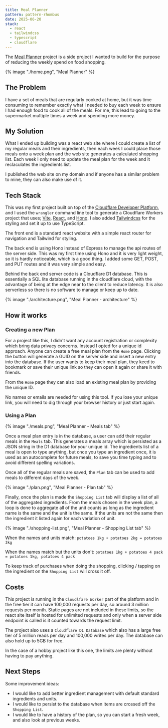```yaml
---
title: Meal Planner
pattern: pattern-rhombus
date: 2025-06-20
stack:
  - react
  - tailwindcss
  - typescript
  - cloudflare
---
```


The [Meal Planner](https://meals.jameslawler.com/) project is a side project I wanted to build for the purpose of reducing the weekly spend on food shopping.

{% image "./home.png", "Meal Planner" %}

## The Problem

I have a set of meals that are regularly cooked at home, but it was time consuming to remember exactly what I needed to buy each week to ensure I had enough food to cook all of the meals. For me, this lead to going to the supermarket multiple times a week and spending more money.

## My Solution

What I ended up building was a react web site where I could create a list of my regular meals and their ingredients, then each week I could place those meals onto a week plan and the web site generates a calculated shopping list. Each week I only need to update the meal plan for the week and it reclaculates the ingredients list.

I published the web site on my domain and if anyone has a similar problem to mine, they can also make use of it.

## Tech Stack

This was my first project built on top of the [Cloudflare Developer Platform](https://www.cloudflare.com/developer-platform/products/), and I used the `wrangler` command line tool to generate a Cloudflare Workers project that uses; [Vite](https://vite.dev/), [React](https://react.dev/), and [Hono](https://hono.dev/). I also added [Tailwindcss](https://tailwindcss.com/) for the styling and set it up to use TypeScript.

The front end is a standard react website with a simple react router for navigation and Tailwind for styling.

The back end is using Hono instead of Express to manage the api routes of the server side. This was my first time using Hono and it is very light weight, so it is hardly noticeable, which is a good thing. I added some GET, POST, and PUT routes and it was very simple and easy.

Behind the back end server code is a Cloudflare D1 database. This is essentially a SQL lite database running in the cloudflare cloud, with the advantage of being at the edge near to the client to reduce latency. It is also serverless so there is no software to manage or keep up to date.

{% image "./architecture.png", "Meal Planner - architecture" %}

## How it works

### Creating a new Plan

For a project like this, I didn't want any account registration or complexity which bring data privacy concerns. Instead I opted for a unique id approach. Anyone can create a free meal plan from the `Home` page. Clicking the button will generate a GUID on the server side and insert a new entry into the database. If the user wants to keep their meal plan, they keed to bookmark or save their unique link so they can open it again or share it with friends.

From the `Home` page they can also load an existing meal plan by providing the unique ID.

No names or emails are needed for using this tool. If you lose your unique link, you will need to dig through your browser history or just start again.

### Using a Plan

{% image "./meals.png", "Meal Planner - Meals tab" %}

Once a meal plan entry is in the database, a user can add their regular meals in the `Meals` tab. This generates a meals array which is persisted as a JSON string in the D1 database for your unique id. The ingredients list of a meal is open to type anything, but once you type an ingredient once, it is used as an autocomplete for future meals, to save you time typing and to avoid different spelling variations.

Once all of the regular meals are saved, the `Plan` tab can be used to add meals to different days of the week.

{% image "./plan.png", "Meal Planner - Plan tab" %}

Finally, once the plan is made the `Shopping List` tab will display a list of all of the aggregated ingredients. From the meals chosen in the week plan, a loop is done to aggregate all of the unit counts as long as the ingredient name is the same and the unit is the same. If the units are not the same then the ingredient it listed again for each variation of unit.

{% image "./shopping-list.png", "Meal Planner - Shopping List tab" %}

When the names and units match:
`potatoes 1kg + potatoes 2kg = potatoes 3kg`

When the names match but the units don't:
`potatoes 1kg + potatoes 4 pack = potatoes 1kg, potatoes 4 pack`

To keep track of purchases when doing the shopping, clicking / tapping on the ingredient on the `Shopping List` will cross it off.

## Costs

This project is running in the `Cloudlfare Worker` part of the platform and in the free tier it can have 100,000 requests per day, so around 3 million requests per month. Static pages are not included in these limits, so the react site itself is hosted for unlimited requests and only when a server side endpoint is called is it counted towards the request limit.

The project also uses a `Cloudflare D1 Database` which also has a large free tier of 5 million reads per day and 100,000 writes per day. The database can also hold up to 5GB for free.

In the case of a hobby project like this one, the limits are plenty without having to pay anything.

## Next Steps

Some improvement ideas:

- I would like to add better ingredient management with default standard ingredients and units.
- I would like to persist to the database when items are crossed off the `Shopping List`.
- I would like to have a history of the plan, so you can start a fresh week, and also look at previous weeks.
